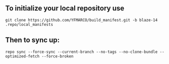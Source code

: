 To initialize your local repository use
---------------------------------------

    git clone https://github.com/YFMARCO/build_manifest.git -b blaze-14 .repo/local_manifests
    

Then to sync up:
----------------

    repo sync --force-sync --current-branch --no-tags --no-clone-bundle --optimized-fetch --force-broken
